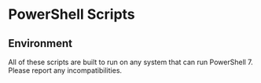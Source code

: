 # PowerShell Scripts

## Environment

All of these scripts are built to run on any system that can run PowerShell 7. Please report any incompatibilities.